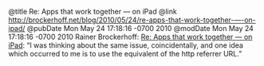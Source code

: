 @title Re: Apps that work together — on iPad
@link http://brockerhoff.net/blog/2010/05/24/re-apps-that-work-together-—-on-ipad/
@pubDate Mon May 24 17:18:16 -0700 2010
@modDate Mon May 24 17:18:16 -0700 2010
Rainer Brockerhoff: <a href="http://brockerhoff.net/blog/2010/05/24/re-apps-that-work-together-—-on-ipad/">Re: Apps that work together — on iPad</a>: “I was thinking about the same issue, coincidentally, and one idea which occurred to me is to use the equivalent of the http referrer URL.”
